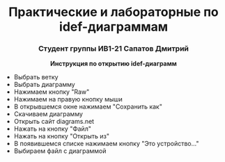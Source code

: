 <h1 align="center">Практические и лабораторные по idef-диаграммам</h1> 
<h3 align="center">Студент группы ИВ1-21 Сапатов Дмитрий</h3>
<p align="center"><b>Инструкция по открытию idef-диаграмм</b></p>
<ul>
  <li> Выбрать ветку </li>
  <li> Выбрать диаграмму </li>
  <li> Нажимаем кнопку "Raw" </li>
  <li> Нажимаем на правую кнопку мыши </li>
  <li> В открывшемся окне нажимаем "Сохранить как" </li>
  <li> Скачиваем диаграмму </li>
  <li> Открыть сайт diagrams.net </li>
  <li> Нажать на кнопку "Файл" </li>
  <li> Нажать на кнопку "Открыть из" </li>
  <li> В появившемся списке нажимаем кнопку "Это устройство..." </li>
  <li> Выбираем файл с диаграммой </li>
